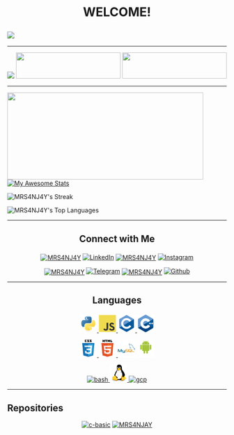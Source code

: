 # <b> <p align="center" > WELCOME! </b></p>
<a href="https://git.io/typing-svg"><img src="https://readme-typing-svg.demolab.com?font=Fira+Code&size=30&pause=100&width=280&lines=>_ MR SANJAY;>_ MR SANJAY;" /></a>

***
<a href="#"><img src="https://img.shields.io/github/followers/MRS4NJ4Y?style=social&label=follow"  height="60" width="" ></a>
<a href="#"><img src="https://img.shields.io/github/stars/MRS4NJ4Y?style=social"  height="60" width="240" ></a>
<img src="https://komarev.com/ghpvc/?username=MRS4NJ4Y&label=Profile%20views&color=0e75b6&style=flat" height="60" width="240" /> </p>

***
<img align="left" src="https://media.giphy.com/media/xsCevAab5ufj37BeGR/giphy.gif"  height="200" width="450"/>

[![My Awesome Stats](https://awesome-github-stats.azurewebsites.net/user-stats/MRS4NJ4y?cardType=github&theme=merko&preferLogin=false)](https://git.io/awesome-stats-card)

![MRS4NJ4Y's Streak](https://github-readme-streak-stats.herokuapp.com/?user=MRS4NJ4Y&theme=vue-dark&hide_border=true)

![MRS4NJ4Y's Top Languages](https://github-readme-stats.vercel.app/api/top-langs/?username=MRS4NJ4Y&theme=vue-dark&show_icons=true&hide_border=true&layout=compact)

***
##  <b> <p align="center"> Connect with Me  </b></p>
<p align="center">
<a href="https://instagram.com/officialsanjay0143" target="blank"><img align="center" src="https://github.com/rahuldkjain/github-profile-readme-generator/blob/master/src/images/icons/Social/linked-in-alt.svg" alt="MRS4NJ4Y" height="40" width="40" /></a>
<a href="https://www.linkedin.com/in/mr-sanjay-kumar" target="_blank"><img src="https://img.shields.io/badge/LinkedIn-%230077B5?style=for-the-badge&logo=linkedin" alt="LinkedIn"></a> 
<a href="https://instagram.com/officialsanjay0143" target="blank"><img align="center" src="https://raw.githubusercontent.com/rahuldkjain/github-profile-readme-generator/master/src/images/icons/Social/instagram.svg" alt="MRS4NJ4Y" height="40" width="40" /></a>
<a href="https://instagram.com/officialsanjay0143" target="_blank"><img src="https://img.shields.io/badge/Instagram-%23E4405F?style=for-the-badge&logoColor=white&logo=instagram" alt="Instagram"></a></p>

<p align="center">
 <a href="https://t.me/officialsanjay0143" target="blank"><img align="center" src="https://github.com/gauravghongde/social-icons/blob/master/SVG/Color/Telegram.svg" alt="MRS4NJ4Y" height="40" width="40" /></a>
<a href="https://t.me/officialsanjay0143" target="_blank"><img src="https://img.shields.io/badge/Telegram-%232CA5E0?style=for-the-badge&logoColor=white&logo=telegram" alt="Telegram"></a>
<a href="https://github.com/MRS4NJ4Y" target="blank"><img align="center" src="https://github.com/gauravghongde/social-icons/blob/master/SVG/Color/Github.svg" alt="MRS4NJ4Y" height="40" width="40" /></a>
<a href="https://github.com/MRS4NJ4Y" target="_blank"><img src="https://img.shields.io/badge/GitHub-100000?style=for-the-badge&logo=github&logoColor=white" alt="Github"></a></p>

***
## <b> <p align="center"> Languages  </b></p>
<p align="center">
<a href="https://www.python.org" target="_blank" rel="noreferrer"> <img src="https://raw.githubusercontent.com/devicons/devicon/master/icons/python/python-original.svg" alt="python" width="40" height="40"/> </a> 
<a href="https://developer.mozilla.org/en-US/docs/Web/JavaScript" target="_blank" rel="noreferrer"> <img src="https://raw.githubusercontent.com/devicons/devicon/master/icons/javascript/javascript-original.svg" alt="javascript" width="40" height="40"/> </a> 
<a href="https://www.cprogramming.com/" target="_blank" rel="noreferrer"> <img src="https://raw.githubusercontent.com/devicons/devicon/master/icons/c/c-original.svg" alt="c" width="40" height="40"/> </a> 
<a href="https://www.w3schools.com/cpp/" target="_blank" rel="noreferrer"> <img src="https://raw.githubusercontent.com/devicons/devicon/master/icons/cplusplus/cplusplus-original.svg" alt="cplusplus" width="40" height="40"/> </a>
 </p>
 
<p align="center">
<a href="https://www.w3schools.com/css/" target="_blank" rel="noreferrer"> <img src="https://raw.githubusercontent.com/devicons/devicon/master/icons/css3/css3-original-wordmark.svg" alt="css3" width="40" height="40"/> </a> 
<a href="https://www.w3.org/html/" target="_blank" rel="noreferrer"> <img src="https://raw.githubusercontent.com/devicons/devicon/master/icons/html5/html5-original-wordmark.svg" alt="html5" width="40" height="40"/> </a> 
<a href="https://www.mysql.com/" target="_blank" rel="noreferrer"> <img src="https://raw.githubusercontent.com/devicons/devicon/master/icons/mysql/mysql-original-wordmark.svg" alt="mysql" width="40" height="40"/></a> 
<a href="https://developer.android.com" target="_blank" rel="noreferrer"> <img src="https://raw.githubusercontent.com/devicons/devicon/master/icons/android/android-original-wordmark.svg" alt="android" width="40" height="40"/> </a> 
</p>

<p align="center">
<a href="https://www.gnu.org/software/bash/" target="_blank" rel="noreferrer"> <img src="https://www.vectorlogo.zone/logos/gnu_bash/gnu_bash-icon.svg" alt="bash" width="40" height="40"/> </a> 
<a href="https://www.linux.org/" target="_blank" rel="noreferrer"> <img src="https://raw.githubusercontent.com/devicons/devicon/master/icons/linux/linux-original.svg" alt="linux" width="40" height="40"/> </a>
<a href="https://cloud.google.com" target="_blank" rel="noreferrer"> <img src="https://www.vectorlogo.zone/logos/google_cloud/google_cloud-icon.svg" alt="gcp" width="40" height="40"/> </a> 
</p>

***
## Repositories
<p align="center">
<a href="https://github.com/MRS4NJ4Y/c-basic"><img title="c-basic" src="https://github-readme-stats.vercel.app/api/pin/?username=MRS4NJ4Y&repo=c-basic&theme=radical"></a>
<a href="https://github.com/MRS4NJ4Y/MRS4NJ4Y"><img title="MRS4NJAY" src="https://github-readme-stats.vercel.app/api/pin/?username=MRS4NJ4Y&repo=MRS4NJ4Y&theme=highcontrast"></a>
</p>
